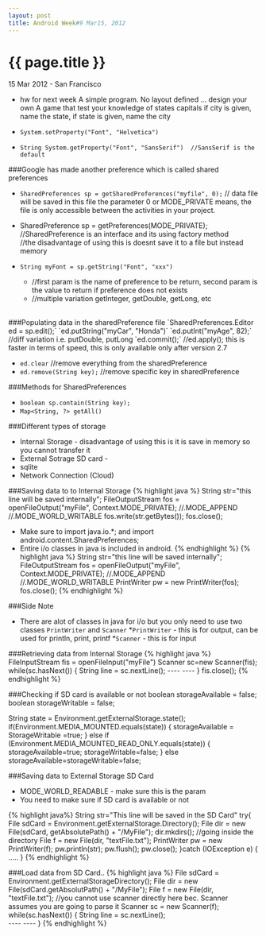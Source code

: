 ```yaml
---
layout: post
title: Android Week#9 Mar15, 2012
---
```


{{ page.title }}
================

<p class="meta">15 Mar 2012 - San Francisco</p>

* hw for next week
A simple program. No layout defined ... design your own
A game that test your knowledge of states capitals
if city is given, name the state, if state is given, name the city


* `System.setProperty("Font", "Helvetica")`
* `String System.getProperty("Font", "SansSerif")  //SansSerif is the default`

###Google has made another preference which is called shared preferences
* `SharedPreferences sp = getSharedPreferences("myfile", 0);` 
// data file will be saved in this file the parameter 0 or MODE_PRIVATE means, the file is only accessible between the activities in your project.
* SharedPreference sp = getPreferences(MODE_PRIVATE); 
//SharedPreference is an interface and its using factory method  
//the disadvantage of using this is doesnt save it to a file but instead memory

* `String myFont = sp.getString("Font", "xxx")` 
	* //first param is the name of preference to be return, second param is the value to return if preference does not exists
	* //multiple variation getInteger, getDouble, getLong, etc

<br/>
###Populating data in the sharedPreference file
 `SharedPreferences.Editor ed = sp.edit();`
  `ed.putString("myCar", "Honda")`
  `ed.putInt("myAge", 82);`
  //diff variation i.e. putDouble, putLong
  `ed.commit();`  
  //ed.apply(); this is faster in terms of speed, this is only available only after version 2.7

* `ed.clear` //remove everything from the sharedPreference
* `ed.remove(String key);` //remove specific key in sharedPreference

###Methods for SharedPreferences
* `boolean sp.contain(String key);`
* `Map<String, ?> getAll()`

###Different types of storage
* Internal Storage - disadvantage of using this is it is save in memory so you cannot transfer it
* External Sotrage SD card -
* sqlite 
* Network Connection (Cloud)

###Saving data to to Internal Storage
{% highlight java %}
String str="this line will be saved internally";
FileOutputStream fos = openFileOutput("myFile", Context.MODE_PRIVATE);
													 //.MODE_APPEND
													 //.MODE_WORLD_WRITABLE
fos.write(str.getBytes());
fos.close();
* Make sure to import java.io.*; and import android.content.SharedPreferences;
* Entire i/o classes in java is included in android.
{% endhighlight %}
{% highlight java %}
String str="this line will be saved internally";
FileOutputStream fos = openFileOutput("myFile", Context.MODE_PRIVATE);
													 //.MODE_APPEND
													 //.MODE_WORLD_WRITABLE
PrintWriter pw = new PrintWriter(fos);
fos.close();
{% endhighlight %}


###Side Note
* There are alot of classes in java for i/o but you only need to use two classes `PrintWriter` and `Scanner` 
	*`PrintWriter` - this is for output, can be used for println, print, printf
	*`Scanner` - this is for input
	

###Retrieving data from Internal Storage
{% highlight java %}
FileInputStream fis = openFileInput("myFile")
Scanner sc=new Scanner(fis);
while(sc.hasNext())
{
	String line = sc.nextLine();
	----
	----
}
fis.close();
{% endhighlight %}


###Checking if SD card is available or not
boolean storageAvailable = false;
boolean storageWritable = false;

String state = Environment.getExternalStorage.state();
if(Environment.MEDIA_MOUNTED.equals(state))
{
	storageAvailable = StorageWritable =true;
}
else if (Environment.MEDIA_MOUNTED_READ_ONLY.equals(state))
{
	storageAvailable=true;
	storageWritable=false;
}
else
	storageAvailable=storageWritable=false;
	
###Saving data to External Storage SD Card
* MODE_WORLD_READABLE - make sure this is the param
* You need to make sure if SD card is available or not 

{% highlight java%}
String str="This line will be saved in the SD Card"
try{
	File sdCard = Environment.getExternalStorage.Directory();
	File dir = new File(sdCard, getAbsolutePath() + "/MyFile");
	dir.mkdirs();   //going inside the directory
	File f = new File(dir, "textFile.txt");
	PrintWriter pw = new PrintWriter(f);
	pw.println(str);
	pw.flush();
	pw.close();
}catch (IOException e) {  .....  }
{% endhighlight %}

###Load data from SD Card..
{% highlight java %}
File sdCard = Environment.getExternalStorageDirectory();
File dir = new File(sdCard.getAbsolutPath() + "/MyFile");
File f = new File(dir, "textFile.txt");  //you cannot use scanner directly here bec. Scanner assumes you are going to parse it
Scanner sc = new Scanner(f);
while(sc.hasNext())
{
	String line = sc.nextLine();  
	----
	----
}
{% endhighlight %}




	




